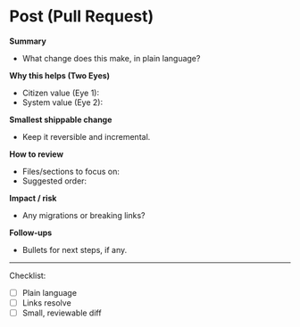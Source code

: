 # Post (Pull Request)

**Summary**
- What change does this make, in plain language?

**Why this helps (Two Eyes)**
- Citizen value (Eye 1):
- System value (Eye 2):

**Smallest shippable change**
- Keep it reversible and incremental.

**How to review**
- Files/sections to focus on:
- Suggested order:

**Impact / risk**
- Any migrations or breaking links?

**Follow-ups**
- Bullets for next steps, if any.

---
Checklist:
- [ ] Plain language
- [ ] Links resolve
- [ ] Small, reviewable diff
